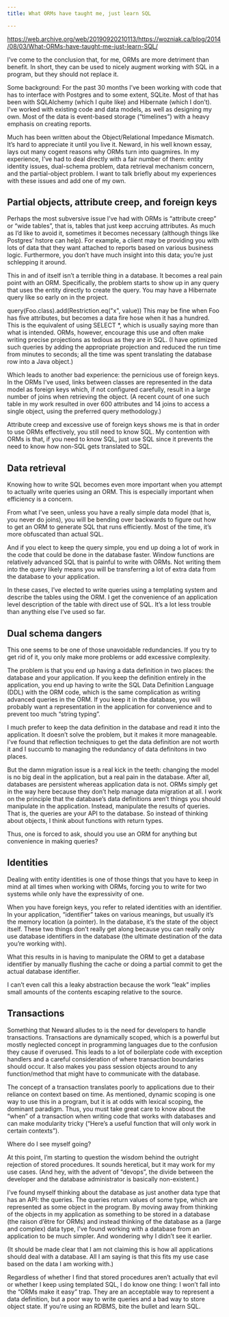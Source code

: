 ```yaml
---
title: What ORMs have taught me, just learn SQL

---
```


<https://web.archive.org/web/20190920210113/https://wozniak.ca/blog/2014/08/03/What-ORMs-have-taught-me-just-learn-SQL/>


I’ve come to the conclusion that, for me, ORMs are more detriment than benefit. In short, they can be used to nicely augment working with SQL in a program, but they should not replace it.

Some background: For the past 30 months I’ve been working with code that has to interface with Postgres and to some extent, SQLite. Most of that has been with SQLAlchemy (which I quite like) and Hibernate (which I don’t). I’ve worked with existing code and data models, as well as designing my own. Most of the data is event-based storage (“timelines”) with a heavy emphasis on creating reports.

Much has been written about the Object/Relational Impedance Mismatch. It’s hard to appreciate it until you live it. Neward, in his well known essay, lays out many cogent reasons why ORMs turn into quagmires. In my experience, I’ve had to deal directly with a fair number of them: entity identity issues, dual-schema problem, data retrieval mechanism concern, and the partial-object problem. I want to talk briefly about my experiences with these issues and add one of my own.

## Partial objects, attribute creep, and foreign keys

Perhaps the most subversive issue I’ve had with ORMs is “attribute creep” or “wide tables”, that is, tables that just keep accruing attributes. As much as I’d like to avoid it, sometimes it becomes necessary (although things like Postgres’ hstore can help). For example, a client may be providing you with lots of data that they want attached to reports based on various business logic. Furthermore, you don’t have much insight into this data; you’re just schlepping it around.

This in and of itself isn’t a terrible thing in a database. It becomes a real pain point with an ORM. Specifically, the problem starts to show up in any query that uses the entity directly to create the query. You may have a Hibernate query like so early on in the project.

query(Foo.class).add(Restriction.eq("x", value))
This may be fine when Foo has five attributes, but becomes a data fire hose when it has a hundred. This is the equivalent of using SELECT *, which is usually saying more than what is intended. ORMs, however, encourage this use and often make writing precise projections as tedious as they are in SQL. (I have optimized such queries by adding the appropriate projection and reduced the run time from minutes to seconds; all the time was spent translating the database row into a Java object.)

Which leads to another bad experience: the pernicious use of foreign keys. In the ORMs I’ve used, links between classes are represented in the data model as foreign keys which, if not configured carefully, result in a large number of joins when retrieving the object. (A recent count of one such table in my work resulted in over 600 attributes and 14 joins to access a single object, using the preferred query methodology.)

Attribute creep and excessive use of foreign keys shows me is that in order to use ORMs effectively, you still need to know SQL. My contention with ORMs is that, if you need to know SQL, just use SQL since it prevents the need to know how non-SQL gets translated to SQL.

## Data retrieval

Knowing how to write SQL becomes even more important when you attempt to actually write queries using an ORM. This is especially important when efficiency is a concern.

From what I’ve seen, unless you have a really simple data model (that is, you never do joins), you will be bending over backwards to figure out how to get an ORM to generate SQL that runs efficiently. Most of the time, it’s more obfuscated than actual SQL.

And if you elect to keep the query simple, you end up doing a lot of work in the code that could be done in the database faster. Window functions are relatively advanced SQL that is painful to write with ORMs. Not writing them into the query likely means you will be transferring a lot of extra data from the database to your application.

In these cases, I’ve elected to write queries using a templating system and describe the tables using the ORM. I get the convenience of an application level description of the table with direct use of SQL. It’s a lot less trouble than anything else I’ve used so far.

##  Dual schema dangers

This one seems to be one of those unavoidable redundancies. If you try to get rid of it, you only make more problems or add excessive complexity.

The problem is that you end up having a data definition in two places: the database and your application. If you keep the definition entirely in the application, you end up having to write the SQL Data Definition Language (DDL) with the ORM code, which is the same complication as writing advanced queries in the ORM. If you keep it in the database, you will probably want a representation in the application for convenience and to prevent too much “string typing”.

I much prefer to keep the data definition in the database and read it into the application. It doesn’t solve the problem, but it makes it more manageable. I’ve found that reflection techniques to get the data definition are not worth it and I succumb to managing the redundancy of data definitons in two places.

But the damn migration issue is a real kick in the teeth: changing the model is no big deal in the application, but a real pain in the database. After all, databases are persistent whereas application data is not. ORMs simply get in the way here because they don’t help manage data migration at all. I work on the principle that the database’s data definitions aren’t things you should manipulate in the application. Instead, manipulate the results of queries. That is, the queries are your API to the database. So instead of thinking about objects, I think about functions with return types.

Thus, one is forced to ask, should you use an ORM for anything but convenience in making queries?

## Identities

Dealing with entity identities is one of those things that you have to keep in mind at all times when working with ORMs, forcing you to write for two systems while only have the expressivity of one.

When you have foreign keys, you refer to related identities with an identifier. In your application, “identifier” takes on various meanings, but usually it’s the memory location (a pointer). In the database, it’s the state of the object itself. These two things don’t really get along because you can really only use database identifiers in the database (the ultimate destination of the data you’re working with).

What this results in is having to manipulate the ORM to get a database identifier by manually flushing the cache or doing a partial commit to get the actual database identifier.

I can’t even call this a leaky abstraction because the work “leak” implies small amounts of the contents escaping relative to the source.

## Transactions

Something that Neward alludes to is the need for developers to handle transactions. Transactions are dynamically scoped, which is a powerful but mostly neglected concept in programming languages due to the confusion they cause if overused. This leads to a lot of boilerplate code with exception handlers and a careful consideration of where transaction boundaries should occur. It also makes you pass session objects around to any function/method that might have to communicate with the database.

The concept of a transaction translates poorly to applications due to their reliance on context based on time. As mentioned, dynamic scoping is one way to use this in a program, but it is at odds with lexical scoping, the dominant paradigm. Thus, you must take great care to know about the “when” of a transaction when writing code that works with databases and can make modularity tricky (“Here’s a useful function that will only work in certain contexts”).

Where do I see myself going?

At this point, I’m starting to question the wisdom behind the outright rejection of stored procedures. It sounds heretical, but it may work for my use cases. (And hey, with the advent of “devops”, the divide between the developer and the database administrator is basically non-existent.)

I’ve found myself thinking about the database as just another data type that has an API: the queries. The queries return values of some type, which are represented as some object in the program. By moving away from thinking of the objects in my application as something to be stored in a database (the raison d’être for ORMs) and instead thinking of the database as a (large and complex) data type, I’ve found working with a database from an application to be much simpler. And wondering why I didn’t see it earlier.

(It should be made clear that I am not claiming this is how all applications should deal with a database. All I am saying is that this fits my use case based on the data I am working with.)

Regardless of whether I find that stored procedures aren’t actually that evil or whether I keep using templated SQL, I do know one thing: I won’t fall into the “ORMs make it easy” trap. They are an acceptable way to represent a data definition, but a poor way to write queries and a bad way to store object state. If you’re using an RDBMS, bite the bullet and learn SQL.
